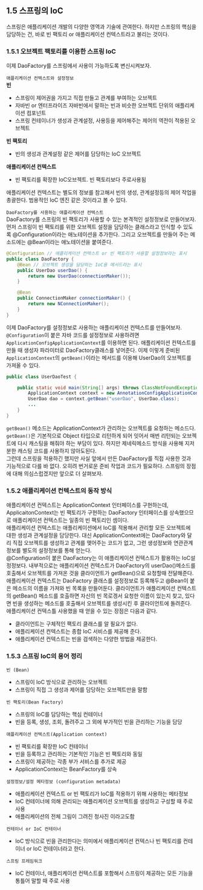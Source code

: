 ## 1.5 스프링의 IoC
스프링은 애플리케이션 개발의 다양한 영역과 기술에 관여한다. 하지만 스프링의 핵심을 담당하는 건, 바로 빈 팩토리 or 애플리케이션 컨텍스트라고 불리는 것이다.

### 1.5.1 오브젝트 팩토리를 이용한 스프링 IoC
이제 DaoFactory를 스프링에서 사용이 가능하도록 변신시켜보자.  

`애플리케이션 컨텍스트와 설정정보`  
**빈**   
* 스프링이 제어권을 가지고 직접 만들고 관계를 부여하는 오브젝트
* 자바빈 or 엔터프라이즈 자바빈에서 말하는 빈과 비슷한 오브젝트 단위의 애플리케이션 컴포넌트
* 스프링 컨테이너가 생성과 관계설정, 사용등을 제어해주는 제어의 역전이 적용된 오브젝트   

**빈 팩토리**  
* 빈의 생성과 관계설정 같은 제어를 담당하는 IoC 오브젝트

**애플리케이션 컨텍스트**
* 빈 팩토리를 확장한 IoC오브젝트. 빈 팩토리보다 주로사용됨

애플리케이션 컨텍스트는 별도의 정보를 참고해서 빈의 생성, 관계설정등의 제어 작업을 총괄한다. 범용적인 IoC 엔진 같은 것이라고 볼 수 있다. 

`DaoFactory를 사용하는 애플리케이션 컨텍스트`  
DaoFactory를 스프링의 빈 팩토리가 사용할 수 있는 본격적인 설정정보로 만들어보자. 먼저 스프링이 빈 팩토리를 위한 오브젝트 설정을 담당하는 클래스라고 인식할 수 있도록 @Configuration이라는 애노테이션을 추가한다. 그리고 오브젝트를 만들어 주는 메소드에는 @Bean이라는 애노테이션을 붙여준다. 
``` java
@Configuration // 애플리케이션 컨텍스트 or 빈 팩토리가 사용할 설정정보라는 표시
public class DaoFactory {
    @Bean // 오브젝트 생성을 담당하는 IoC용 메서드라는 표시
    public UserDao userDao() {
        return new UserDao(connectionMaker());
    }

    @Bean
    public ConnectionMaker connectionMaker() {
        return new NConnectionMaker();
    }
}
```
이제 DaoFactory를 설정정보로 사용하는 애플리케이션 컨텍스트를 만들어보자. `@Configuration`이 붙은 자바 코드를 설정정보로 사용하려면 `ApplicationConfigApplicationContext`를 이용하면 된다. 애플리케이션 컨텍스트를 만들 때 생성자 파라미터로 DaoFactory클래스를 넣어준다. 이제 이렇게 준비된 `ApplicationContext`의 `getBean()`이라는 메서드를 이용해 UserDao의 오브젝트를 가져올 수 있다.
``` java
public class UserDaoTest {

    public static void main(String[] args) throws ClassNotFoundException, SQLException {
        ApplicationContext context = new AnnotationConfigApplicationContext(DaoFactory.class);
        UserDao dao = context.getBean("userDao", UserDao.class);
        ...
    }
}
```
`getBean()` 메소드는 ApplicationContext가 관리하는 오브젝트를 요청하는 메소드다. `getBean()`은 기본적으로 Object 타입으로 리턴하게 되어 잇어서 매번 리턴되는 오브젝트에 다시 캐스팅을 해줘야 하는 부담이 있다. 하지만 제네릭메소드 방식을 사용해 지저분한 캐스팅 코드를 사용하지 않아도된다.  
그런데 스프링을 적용하긴 했지만 사실 앞에서 만든 DaoFactory를 직접 사용한 것과 기능적으로 다를 바 없다. 오히려 번거로운 준비 작업과 코드가 필요하다. 스프링의 장점에 대해 의심스럽겠지만 앞으로 더 살펴보자. 

### 1.5.2 애플리케이션 컨텍스트의 동작 방식
애플리케이션 컨텍스트는 ApplicationContext 인터페이스를 구현하는데, ApplicaitonContext는 빈 팩토리가 구현하는 DaoFactory 인터페이스를 상속했으므로 애플리케이션 컨텍스트는 일종의 빈 팩토리인 셈이다.  
애플리케이션 컨텍스트는 애플리케이션에서 IoC를 적용해서 관리할 모든 오브젝트에 대한 생성과 관계설정을 담당한다. 대신 ApplicationContext에는 DaoFactory와 달리 직접 오브젝트를 생성하고 관계를 맺어주는 코드가 없고, 그런 생성정보와 연관관계 정보를 별도의 설정정보를 통해 얻는다.  
@Configuration이 붙은 DaoFactory는 이 애플리케이션 컨텍스트가 활용하는 IoC설정정보다. 내부적으로는 애플리케이션 컨텍스트가 DaoFactory의 userDao()메소드를 호출해서 오브젝트를 가져온 것을 클라이언트가 getBean()으로 요청할때 전달해준다. 
애플리케이션 컨텍스트는 DaoFactory 클래스를 설정정보로 등록해두고 @Bean이 붙은 메소드의 이름을 가져와 빈 목록을 만들어둔다. 클라이언트가 애플리케이션 컨텍스트의 getBean() 메소드를 호출하면 자신의 빈 목로겡서 요청한 이름이 있는지 찾고, 있다면 빈을 생성하는 메소드를 호출해서 오브젝트를 생성시킨 후 클라이언트에 돌려준다.  
애플리케이션 컨텍스틀 사용했을 때 얻을 수 있는 장점은 다음과 같다. 
* 클라이언트는 구체적인 팩토리 클래스를 알 필요가 없다. 
* 애플리케이션 컨텍스트는 종합 IoC 서비스를 제공해 준다. 
* 애플리케이션 컨텍스트는 빈을 검색하는 다양한 방법을 제공한다. 

### 1.5.3 스프링 IoC의 용어 정리
`빈 (Bean)`  
* 스프링이 IoC 방식으로 관리하는 오브젝트
* 스프링이 직접 그 생성과 제어를 담당하는 오브젝트만을 말함  

`빈 팩토리(Bean Factory)`  
* 스프링의 IoC를 담당하는 핵심 컨테이너
* 빈을 등록, 생성, 조회, 돌려주고 그 외에 부가적인 빈을 관리하는 기능을 담당  

`애플리케이션 컨텍스트(Application context)`  
* 빈 팩토리를 확장한 IoC 컨테이너
* 빈을 등록하고 관리하는 기본적인 기능은 빈 팩토리와 동일
* 스프링이 제공하는 각종 부가 서비스를 추가로 제공
* ApplicationContext는 BeanFactory를 상속

`설정정보/설정 메타정보 (configuration metadata)`
* 애플리케이션 컨텍스트 or 빈 팩토리가 IoC를 적용하기 위해 사용하는 메타정보
* IoC 컨테이너에 의해 관리되는 애플리케이션 오브젝트를 생성하고 구성할 때 주로 사용
* 애플리케이션의 전체 그림이 그려진 청사진 이라고도함

`컨테이너 or IoC 컨테이너`  
* IoC 방식으로 빈을 관리한다는 의미에서 애플리케이션 컨텍스나 빈 팩토리를 컨테이너 or IoC 컨테이너라고 한다. 

`스프링 프레임워크`  
* IoC 컨테이너, 애플리케이션 컨텍스트를 포함해서 스프링이 제공하는 모든 기능을 통틀어 말할 때 주로 사용
